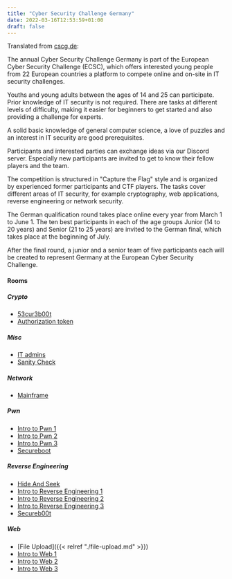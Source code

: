 ```yaml
---
title: "Cyber Security Challenge Germany"
date: 2022-03-16T12:53:59+01:00
draft: false
---
```


Translated from [cscg.de](https://www.cscg.de/about/):

The annual Cyber Security Challenge Germany is part of the European Cyber Security Challenge (ECSC), which offers interested young people from 22 European countries a platform to compete online and on-site in IT security challenges.

Youths and young adults between the ages of 14 and 25 can participate. Prior knowledge of IT security is not required. There are tasks at different levels of difficulty, making it easier for beginners to get started and also providing a challenge for experts.

A solid basic knowledge of general computer science, a love of puzzles and an interest in IT security are good prerequisites.

Participants and interested parties can exchange ideas via our Discord server. Especially new participants are invited to get to know their fellow players and the team.

The competition is structured in "Capture the Flag" style and is organized by experienced former participants and CTF players. The tasks cover different areas of IT security, for example cryptography, web applications, reverse engineering or network security.

The German qualification round takes place online every year from March 1 to June 1. The ten best participants in each of the age groups Junior (14 to 20 years) and Senior (21 to 25 years) are invited to the German final, which takes place at the beginning of July.

After the final round, a junior and a senior team of five participants each will be created to represent Germany at the European Cyber Security Challenge.

#### Rooms

##### Crypto

- [53cur3b00t]()
- [Authorization token]()

##### Misc

- [IT admins]()
- [Sanity Check]()

##### Network

- [Mainframe]()

##### Pwn

- [Intro to Pwn 1]()
- [Intro to Pwn 2]()
- [Intro to Pwn 3]()
- [Secureboot]()

##### Reverse Engineering

- [Hide And Seek]()
- [Intro to Reverse Engineering 1]()
- [Intro to Reverse Engineering 2]()
- [Intro to Reverse Engineering 3]()
- [Secureb00t]()

##### Web

- [File Upload]({{< relref "./file-upload.md" >}})
- [Intro to Web 1]()
- [Intro to Web 2]()
- [Intro to Web 3]()

